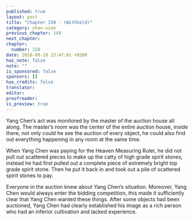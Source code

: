 ```yaml
---
published: true
layout: post
title: "Chapter 150 - (Withheld)"
category: zhan-xian
previous_chapter: 149
next_chapter:
chapter:
  number: 150
date: 2016-09-18 23:47:01 +0200
has_note: false
note: ""
is_sponsored: false
sponsors: []
has_credits: false
translator:
editor:
proofreader:
is_preview: true
---
```

Yang Chen’s act was monitored by the master of the auction house all along. The master’s room was the center of the entire auction house, inside there, not only could he see the auction of every object, he could also find out everything happening in any room at the same time.

When Yang Chen was paying for the Heaven Measuring Ruler, he did not pull out scattered pieces to make up the catty of high grade spirit stones, instead he had first pulled out a complete piece of extremely bright top grade spirit stone. Then he put it back in and took out a pile of scattered spirit stones to pay.

Everyone in the auction knew about Yang Chen’s situation. Moreover, Yang Chen would always enter the bidding competition, this made it sufficiently clear that Yang Chen wanted these things. After some objects had been auctioned, Yang Chen had clearly established his image as a rich person who had an inferior cultivation and lacked experience.
